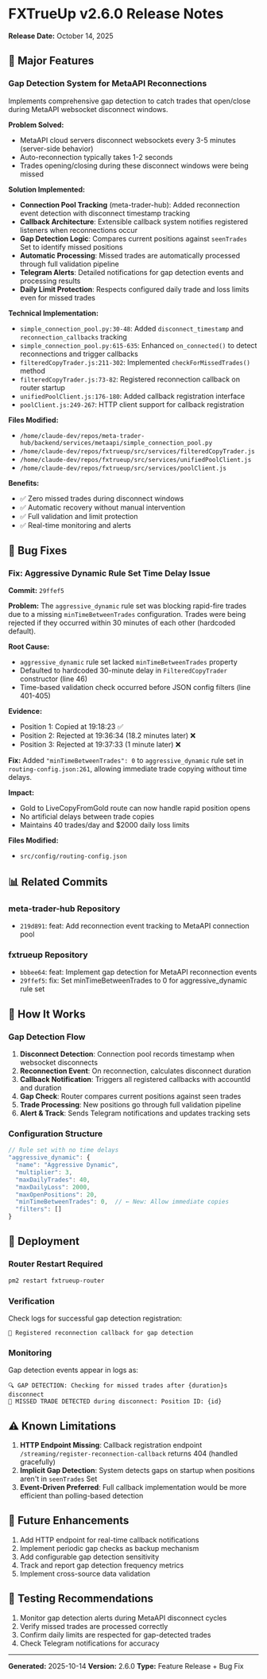 # FXTrueUp v2.6.0 Release Notes
**Release Date:** October 14, 2025

## 🎯 Major Features

### Gap Detection System for MetaAPI Reconnections
Implements comprehensive gap detection to catch trades that open/close during MetaAPI websocket disconnect windows.

**Problem Solved:**
- MetaAPI cloud servers disconnect websockets every 3-5 minutes (server-side behavior)
- Auto-reconnection typically takes 1-2 seconds
- Trades opening/closing during these disconnect windows were being missed

**Solution Implemented:**
- **Connection Pool Tracking** (meta-trader-hub): Added reconnection event detection with disconnect timestamp tracking
- **Callback Architecture**: Extensible callback system notifies registered listeners when reconnections occur
- **Gap Detection Logic**: Compares current positions against `seenTrades` Set to identify missed positions
- **Automatic Processing**: Missed trades are automatically processed through full validation pipeline
- **Telegram Alerts**: Detailed notifications for gap detection events and processing results
- **Daily Limit Protection**: Respects configured daily trade and loss limits even for missed trades

**Technical Implementation:**
- `simple_connection_pool.py:30-48`: Added `disconnect_timestamp` and `reconnection_callbacks` tracking
- `simple_connection_pool.py:615-635`: Enhanced `on_connected()` to detect reconnections and trigger callbacks
- `filteredCopyTrader.js:211-302`: Implemented `checkForMissedTrades()` method
- `filteredCopyTrader.js:73-82`: Registered reconnection callback on router startup
- `unifiedPoolClient.js:176-180`: Added callback registration interface
- `poolClient.js:249-267`: HTTP client support for callback registration

**Files Modified:**
- `/home/claude-dev/repos/meta-trader-hub/backend/services/metaapi/simple_connection_pool.py`
- `/home/claude-dev/repos/fxtrueup/src/services/filteredCopyTrader.js`
- `/home/claude-dev/repos/fxtrueup/src/services/unifiedPoolClient.js`
- `/home/claude-dev/repos/fxtrueup/src/services/poolClient.js`

**Benefits:**
- ✅ Zero missed trades during disconnect windows
- ✅ Automatic recovery without manual intervention
- ✅ Full validation and limit protection
- ✅ Real-time monitoring and alerts

## 🐛 Bug Fixes

### Fix: Aggressive Dynamic Rule Set Time Delay Issue
**Commit:** `29ffef5`

**Problem:**
The `aggressive_dynamic` rule set was blocking rapid-fire trades due to a missing `minTimeBetweenTrades` configuration. Trades were being rejected if they occurred within 30 minutes of each other (hardcoded default).

**Root Cause:**
- `aggressive_dynamic` rule set lacked `minTimeBetweenTrades` property
- Defaulted to hardcoded 30-minute delay in `FilteredCopyTrader` constructor (line 46)
- Time-based validation check occurred before JSON config filters (line 401-405)

**Evidence:**
- Position 1: Copied at 19:18:23 ✅
- Position 2: Rejected at 19:36:34 (18.2 minutes later) ❌
- Position 3: Rejected at 19:37:33 (1 minute later) ❌

**Fix:**
Added `"minTimeBetweenTrades": 0` to `aggressive_dynamic` rule set in `routing-config.json:261`, allowing immediate trade copying without time delays.

**Impact:**
- Gold to LiveCopyFromGold route can now handle rapid position opens
- No artificial delays between trade copies
- Maintains 40 trades/day and $2000 daily loss limits

**Files Modified:**
- `src/config/routing-config.json`

## 📊 Related Commits

### meta-trader-hub Repository
- `219d891`: feat: Add reconnection event tracking to MetaAPI connection pool

### fxtrueup Repository
- `bbbee64`: feat: Implement gap detection for MetaAPI reconnection events
- `29ffef5`: fix: Set minTimeBetweenTrades to 0 for aggressive_dynamic rule set

## 🔄 How It Works

### Gap Detection Flow
1. **Disconnect Detection**: Connection pool records timestamp when websocket disconnects
2. **Reconnection Event**: On reconnection, calculates disconnect duration
3. **Callback Notification**: Triggers all registered callbacks with accountId and duration
4. **Gap Check**: Router compares current positions against seen trades
5. **Trade Processing**: New positions go through full validation pipeline
6. **Alert & Track**: Sends Telegram notifications and updates tracking sets

### Configuration Structure
```javascript
// Rule set with no time delays
"aggressive_dynamic": {
  "name": "Aggressive Dynamic",
  "multiplier": 3,
  "maxDailyTrades": 40,
  "maxDailyLoss": 2000,
  "maxOpenPositions": 20,
  "minTimeBetweenTrades": 0,  // ← New: Allow immediate copies
  "filters": []
}
```

## 🚀 Deployment

### Router Restart Required
```bash
pm2 restart fxtrueup-router
```

### Verification
Check logs for successful gap detection registration:
```
📡 Registered reconnection callback for gap detection
```

### Monitoring
Gap detection events appear in logs as:
```
🔍 GAP DETECTION: Checking for missed trades after {duration}s disconnect
📍 MISSED TRADE DETECTED during disconnect: Position ID: {id}
```

## ⚠️ Known Limitations

1. **HTTP Endpoint Missing**: Callback registration endpoint `/streaming/register-reconnection-callback` returns 404 (handled gracefully)
2. **Implicit Gap Detection**: System detects gaps on startup when positions aren't in `seenTrades` Set
3. **Event-Driven Preferred**: Full callback implementation would be more efficient than polling-based detection

## 🔮 Future Enhancements

1. Add HTTP endpoint for real-time callback notifications
2. Implement periodic gap checks as backup mechanism
3. Add configurable gap detection sensitivity
4. Track and report gap detection frequency metrics
5. Implement cross-source data validation

## 📝 Testing Recommendations

1. Monitor gap detection alerts during MetaAPI disconnect cycles
2. Verify missed trades are processed correctly
3. Confirm daily limits are respected for gap-detected trades
4. Check Telegram notifications for accuracy

---

**Generated:** 2025-10-14
**Version:** 2.6.0
**Type:** Feature Release + Bug Fix
